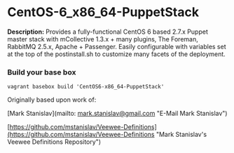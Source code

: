 # CentOS-6_x86_64-PuppetStack
**Description:** Provides a fully-functional CentOS 6 based 2.7.x Puppet master stack with mCollective 1.3.x + many plugins, The Foreman, RabbitMQ 2.5.x, Apache + Passenger. Easily configurable with variables set at the top of the postinstall.sh to customize many facets of the deployment.

### Build your base box
```
vagrant basebox build 'CentOS6-x86_64-PuppetStack'
```

Originally based upon work of:

[Mark Stanislav](mailto: mark.stanislav@gmail.com "E-Mail Mark Stanislav") 

[https://github.com/mstanislav/Veewee-Definitions](https://github.com/mstanislav/Veewee-Definitions "Mark Stanislav's Veewee Definitions Repository")

